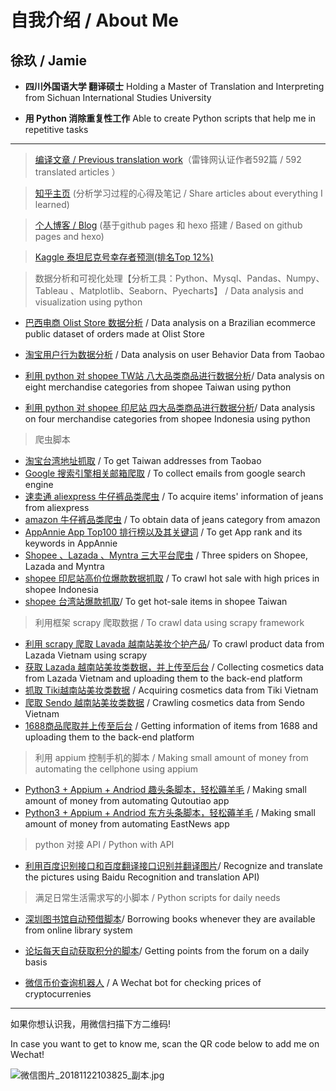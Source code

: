 # 自我介绍 / About Me

## 徐玖 / Jamie

- **四川外国语大学 翻译硕士**  Holding a Master of Translation and Interpreting from Sichuan International Studies University

- **用 Python 消除重复性工作** Able to create Python scripts that help me in repetitive tasks

---

> [编译文章 / Previous translation work](https://www.leiphone.com/author/xusan )（雷锋网认证作者592篇 / 592 translated articles ）

> [知乎主页](https://www.zhihu.com/people/xu-jiu-85-74/posts) (分析学习过程的心得及笔记 / Share articles about everything I learned) 

> [个人博客 / Blog](https://jamie33.github.io/) (基于github pages 和 hexo 搭建 / Based on github pages and hexo)

> [Kaggle 泰坦尼克号幸存者预测(排名Top 12%)](https://www.kaggle.com/jamiexujiu/get-started-with-titanic)


>数据分析和可视化处理【分析工具：Python、Mysql、Pandas、Numpy、Tableau 、Matplotlib、Seaborn、Pyecharts】 / Data analysis and visualization using python

- [巴西电商 Olist Store 数据分析](https://jamie33.github.io/PageDemo/Ecommerce_Demo.html) / Data analysis on a Brazilian ecommerce public dataset of orders made at Olist Store

- [淘宝用户行为数据分析](https://jamie33.github.io/PageDemo/User_Behavior.html) / Data analysis on user Behavior Data from Taobao

- [利用 python 对 shopee TW站 八大品类商品进行数据分析](https://jamie33.github.io/PageDemo/shopee_data_analysis_TW.html)/ Data analysis on eight merchandise categories from shopee Taiwan using python
- [利用 python 对 shopee 印尼站 四大品类商品进行数据分析](https://jamie33.github.io/PageDemo/shopee_data_analysis.html )/ Data analysis on four merchandise categories from shopee Indonesia using python


> 爬虫脚本

- [淘宝台湾地址抓取](https://github.com/Jamie33/learngit/tree/master/Spider/TaobaoAddress#%E6%B7%98%E5%AE%9D%E5%8F%B0%E6%B9%BE%E5%9C%B0%E5%9D%80%E6%8A%93%E5%8F%96) / To get Taiwan addresses from Taobao
- [Google 搜索引擎相关邮箱爬取](https://github.com/Jamie33/learngit/tree/master/Spider/GoogleEmail#%E5%8A%A8%E6%80%81%E6%B8%B2%E6%9F%93-selenium%E8%A7%A3%E6%9E%90%E5%BA%93-pyquery%E6%95%B0%E6%8D%AE%E5%BA%93-mongodb) / To collect emails from google search engine
- [速卖通 aliexpress 牛仔裤品类爬虫](https://github.com/Jamie33/learngit/tree/master/Spider/Aliexpress#%E5%8A%A8%E6%80%81%E6%B8%B2%E6%9F%93-selenium%E8%A7%A3%E6%9E%90%E5%BA%93-pyquery%E6%95%B0%E6%8D%AE%E5%BA%93-mongodb) / To acquire items' information of jeans from aliexpress
- [amazon 牛仔裤品类爬虫](https://github.com/Jamie33/learngit/tree/master/Spider/AmazonJeans#amazon%E7%89%9B%E4%BB%94%E8%A3%A4%E5%93%81%E7%B1%BB%E7%88%AC%E8%99%AB) / To obtain data of jeans category from amazon
- [AppAnnie App Top100 排行榜以及其关键词](https://github.com/Jamie33/learngit/tree/master/Spider/AppAnnie#appannie-app-top100%E4%BB%A5%E5%8F%8A%E5%85%B6%E5%85%B3%E9%94%AE%E8%AF%8D) / To get App rank and its keywords in AppAnnie
- [Shopee 、Lazada 、Myntra 三大平台爬虫](https://github.com/Jamie33/learngit/tree/master/Spider/ShopCrawl#shopeelazadamyntra-%E4%B8%89%E5%A4%A7%E5%B9%B3%E5%8F%B0%E7%88%AC%E8%99%AB) / Three spiders on Shopee, Lazada and Myntra
- [shopee 印尼站高价位爆款数据抓取](https://github.com/Jamie33/learngit/tree/master/Spider/ShopeeSales#shopee%E5%8D%B0%E5%B0%BC%E7%AB%99%E9%AB%98%E4%BB%B7%E4%BD%8D%E7%88%86%E6%AC%BE%E6%95%B0%E6%8D%AE%E6%8A%93%E5%8F%96) / To crawl hot sale with high prices in shopee Indonesia
- [shopee 台湾站爆款抓取](https://github.com/Jamie33/learngit/tree/master/Spider/ShopeeSales#shopee-%E5%8F%B0%E6%B9%BE%E7%AB%99%E7%88%86%E6%AC%BE%E6%8A%93%E5%8F%96)/ To get hot-sale items in shopee Taiwan


>利用框架 scrapy 爬取数据 / To crawl data using scrapy framework 

- [利用 scrapy 爬取 Lavada 越南站美妆个护产品](https://github.com/Jamie33/learngit/tree/master/ScrapyProject/lazadaVN#lazada%E7%BE%8E%E5%A6%86%E4%B8%AA%E6%8A%A4%E4%BA%A7%E5%93%81%E7%88%AC%E5%8F%96%E9%9C%80%E6%B1%82)/ To crawl product data from Lazada Vietnam using scrapy
- [获取 Lazada 越南站美妆类数据，并上传至后台](https://github.com/Jamie33/learngit/tree/master/newScrapy/lazadaupload) / Collecting cosmetics data from Lazada Vietnam  and uploading them to the back-end platform
- [抓取 Tiki越南站美妆类数据](https://github.com/Jamie33/learngit/tree/master/ScrapyProject/tiki#tiki%E8%B6%8A%E5%8D%97%E7%AB%99%E7%BE%8E%E5%A6%86%E7%B1%BB%E6%95%B0%E6%8D%AE) / Acquiring cosmetics data from Tiki Vietnam
- [爬取 Sendo 越南站美妆类数据](https://github.com/Jamie33/learngit/tree/master/ScrapyProject/tiki#sendo%E8%B6%8A%E5%8D%97%E7%AB%99%E7%BE%8E%E5%A6%86%E7%B1%BB%E6%95%B0%E6%8D%AE) / Crawling cosmetics data from Sendo Vietnam
- [1688商品爬取并上传至后台](https://github.com/Jamie33/learngit/tree/master/newScrapy/login1688#1688%E5%95%86%E5%93%81%E7%88%AC%E5%8F%96%E5%95%86%E5%93%81%E4%B8%8A%E4%BC%A0%E5%90%8E%E5%8F%B0) / Getting information of items from 1688 and uploading them to the back-end platform



> 利用 appium 控制手机的脚本 / Making small amount of money from automating the cellphone using appium

- [Python3 + Appium + Andriod 趣头条脚本，轻松薅羊毛](https://zhuanlan.zhihu.com/p/67518154) / Making small amount of money from automating Qutoutiao app
- [Python3 + Appium + Andriod 东方头条脚本，轻松薅羊毛](https://zhuanlan.zhihu.com/p/68038338) / Making small amount of money from automating EastNews app


> python 对接 API / Python with API

- [利用百度识别接口和百度翻译接口识别并翻译图片](https://github.com/Jamie33/learngit/tree/master/Ocr#%E5%9B%BE%E7%89%87%E8%AF%86%E5%88%AB%E7%BF%BB%E8%AF%91%E5%8A%9F%E8%83%BD%E8%84%9A%E6%9C%AC%E5%BC%80%E5%8F%91)/ Recognize and translate the pictures using Baidu Recognition and translation API)


> 满足日常生活需求写的小脚本 / Python scripts for daily needs

- [深圳图书馆自动预借脚本](https://zhuanlan.zhihu.com/p/47664186)/ Borrowing books whenever they are available from online library system
- [论坛每天自动获取积分的脚本](https://zhuanlan.zhihu.com/p/41280394 )/ Getting points from the forum on a daily basis

- [微信币价查询机器人](https://zhuanlan.zhihu.com/p/41055423) / A Wechat bot for checking prices of cryptocurrenies

---

如果你想认识我，用微信扫描下方二维码!

In case you want to get to know me, scan the QR code below to add me on Wechat!

![微信图片_20181122103825_副本.jpg](https://i.loli.net/2018/11/26/5bfb556d1ed9b.jpg)
